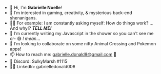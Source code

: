 - 👋 Hi, I’m <b>Gabrielle Noelle</b>!
- 👀 I’m interested in gaming, creativity, & mysterious back-end shenanigans.
- 🧙‍♀️ For example: I am constantly asking myself: How do things work? ... And why!? <b><i>TELL ME!</i></b>
- 🌱 I’m currently writing my Javascript in the shower so you can't see me cr- 😅 <i>I mean</i>...
- 💞️ I’m looking to collaborate on some nifty Animal Crossing and Pokemon apps!
- 📫 How to reach me: gabrielle.donald8@gmail.com 📨
- 👾 Discord: SulkyMarsh #1115
- 👩‍💻 LinkedIn: gabrielledonald008

<!---
gabriellenoelle/gabriellenoelle is a ✨ special ✨ repository because its `README.md` (this file) appears on your GitHub profile.
You can click the Preview link to take a look at your changes.
--->
